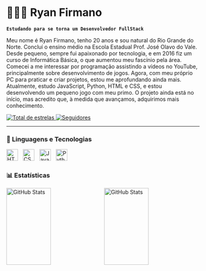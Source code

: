 # 👩🏻‍💻 Ryan Firmano

**`Estudando para se torna um Desenvolvedor FullStack`**

Meu nome é Ryan Firmano, tenho 20 anos e sou natural do Rio Grande do Norte. Concluí o ensino médio na Escola Estadual Prof. José Olavo do Vale. Desde pequeno, sempre fui apaixonado por tecnologia, e em 2016 fiz um curso de Informática Básica, o que aumentou meu fascínio pela área. Comecei a me interessar por programação assistindo a vídeos no YouTube, principalmente sobre desenvolvimento de jogos. Agora, com meu próprio PC para praticar e criar projetos, estou me aprofundando ainda mais. Atualmente, estudo JavaScript, Python, HTML e CSS, e estou desenvolvendo um pequeno jogo com meu primo. O projeto ainda está no início, mas acredito que, à medida que avançamos, adquirimos mais conhecimento.

<p align="left">
      <a href="https://github.com/Larissakich?tab=repositories&sort=stargazers">
        <img 
            alt="Total de estrelas" 
            title="Total de estrelas GitHub" 
            src="https://custom-icon-badges.demolab.com/github/stars/Ryanf202?color=55960c&style=for-the-badge&labelColor=488207&logo=star&label=estrelas"
        />
    </a>
    <a href="https://github.com/Ryanf202?tab=followers">
        <img 
            alt="Seguidores" 
            title="Me siga no GitHub" 
            src="https://custom-icon-badges.demolab.com/github/followers/Ryanf202?color=236ad3&labelColor=1155ba&style=for-the-badge&logo=github&label=Seguidores&logoColor=white"
        />
    </a>
</p>

---

### 🤖 Linguagens e Tecnologias

<img 
    align="left" 
    alt="HTML"
    title="HTML" 
    width="30px" 
    style="padding-right: 10px;" 
    src="https://cdn.jsdelivr.net/gh/devicons/devicon@latest/icons/html5/html5-original.svg" 
/>
<img 
    align="left" 
    alt="CSS" 
    title="CSS"
    width="30px" 
    style="padding-right: 10px;" 
    src="https://cdn.jsdelivr.net/gh/devicons/devicon@latest/icons/css3/css3-original.svg" 
/>
<img 
    align="left" 
    alt="JavaScript" 
    title="JavaScript"
    width="30px" 
    style="padding-right: 10px;" 
    src="https://cdn.jsdelivr.net/gh/devicons/devicon@latest/icons/javascript/javascript-original.svg" 
/>

<img 
    align="left" 
    alt="Python" 
    title="Python"
    width="30px" 
    style="padding-right: 10px;" 
    src="https://cdn.jsdelivr.net/gh/devicons/devicon@latest/icons/python/python-original.svg" 
/>

<br/>
<br/>

### 📊 Estatísticas

<p>
  <img 
    align="left" 
    alt="GitHub Stats" 
    height="200" 
    style="padding-right: 10px;" 
    src="https://github-readme-stats.vercel.app/api?username=Ryanf202&show_icons=true&theme=tokyonight&include_all_commits=true&locale=pt-br"
    img width="48%" src="link" 
  />

<img 
      align="left" 
      alt="GitHub Stats" 
      height="200" 
      src="https://github-readme-stats.vercel.app/api/top-langs/?username=Ryanf202&theme=tokyonight&layout=compact&custom_title=Tecnologias&langs_count=9"
      img width="48%" src="link" 
  />

</p>
